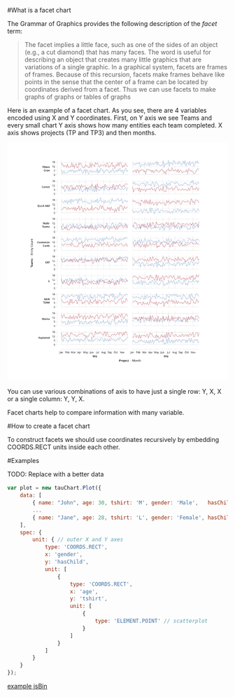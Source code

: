 #What is a facet chart

The Grammar of Graphics provides the following description of the *facet* term:

> The facet implies a little face, such as one of the sides of an object (e.g., a cut diamond) that has many faces. The word is useful for describing an object that creates many little graphics that are variations of a single graphic. In a graphical system, facets are frames of frames. Because of this recursion, facets make frames behave like points in the sense that the center of a frame can be located by coordinates derived from a facet. Thus we can use facets to make graphs of graphs or tables of graphs

Here is an example of a facet chart. As you see, there are 4 variables encoded using X and Y coordinates. First, on Y axis we see Teams and every small chart Y axis shows how many entities each team completed. X axis shows projects (TP and TP3) and then months.

![An example of facet chart](../images/facet.png)

You can use various combinations of axis to have just a single row: Y, X, X or a single column: Y, Y, X.

Facet charts help to compare information with many variable.

#How to create a facet chart

To construct facets we should use coordinates recursively by embedding COORDS.RECT units inside each other.

#Examples

TODO: Replace with a better data

```javascript
var plot = new tauChart.Plot({
    data: [
        { name: "John", age: 30, tshirt: 'M', gender: 'Male',   hasChild: true  },
        ...
        { name: "Jane", age: 28, tshirt: 'L', gender: 'Female', hasChild: true }
    ],
    spec: {
        unit: { // outer X and Y axes
            type: 'COORDS.RECT',
            x: 'gender',
            y: 'hasChild',
            unit: [
                {
                    type: 'COORDS.RECT',
                    x: 'age',
                    y: 'tshirt',
                    unit: [
                        {
                            type: 'ELEMENT.POINT' // scatterplot
                        }
                    ]
                }
            ]
        }
    }
});
```

[example jsBin](http://jsbin.com/wuyujeroxo/1/embed?output&height=500px)
